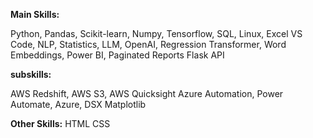 **Main Skills:**

Python, Pandas, Scikit-learn, Numpy, Tensorflow,
SQL, Linux, Excel
VS Code, NLP, Statistics, LLM, OpenAI, Regression
Transformer, Word Embeddings, Power BI, Paginated Reports
Flask API

**subskills:**

AWS Redshift, AWS S3, AWS Quicksight
Azure Automation, Power Automate, Azure, DSX
Matplotlib

**Other Skills:**
HTML
CSS
